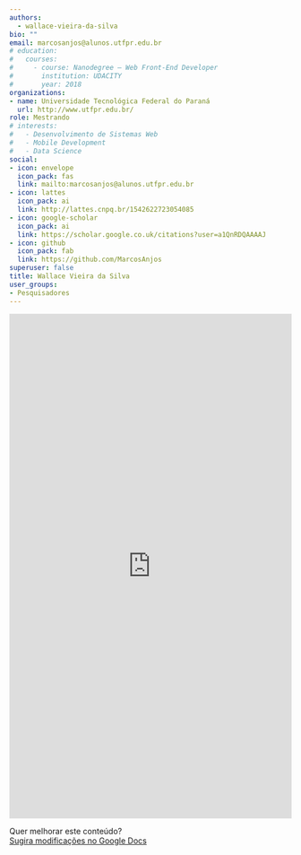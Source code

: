```yaml
---
authors:
  - wallace-vieira-da-silva
bio: ""
email: marcosanjos@alunos.utfpr.edu.br
# education:
#   courses:
#     - course: Nanodegree – Web Front-End Developer
#       institution: UDACITY
#       year: 2018
organizations:
- name: Universidade Tecnológica Federal do Paraná
  url: http://www.utfpr.edu.br/
role: Mestrando
# interests:
#   - Desenvolvimento de Sistemas Web
#   - Mobile Development
#   - Data Science
social:
- icon: envelope
  icon_pack: fas
  link: mailto:marcosanjos@alunos.utfpr.edu.br
- icon: lattes
  icon_pack: ai
  link: http://lattes.cnpq.br/1542622723054085
- icon: google-scholar
  icon_pack: ai
  link: https://scholar.google.co.uk/citations?user=a1QnRDQAAAAJ
- icon: github
  icon_pack: fab
  link: https://github.com/MarcosAnjos
superuser: false
title: Wallace Vieira da Silva
user_groups:
- Pesquisadores
---
```


<iframe frameborder="0" style="width: 100%; height: 900px" src="https://docs.google.com/document/d/e/2PACX-1vSl1uwNl3DIIIBymlpt0HBIaBMGzM1Pzj4SOM6ggJr86cmNfkc3EEB-2WHt-1TvLlx1Z48aUcJ88OZJ/pub?embedded=true"></iframe>

Quer melhorar este conteúdo?<br>
[<i class="fa fa-edit" aria-hidden="true"></i> Sugira modificações no Google Docs][edit]

[edit]: https://docs.google.com/document/d/1U3VUqSFxHHBdJOY0E6h0Xrzxg60uG1AgAGHflSIbOoQ/edit?usp=sharing
